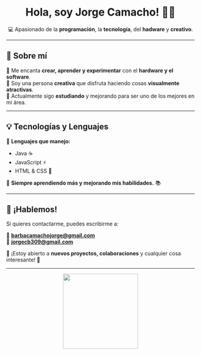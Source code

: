 <h1 align="center">Hola, soy Jorge Camacho! 👋🚀</h1>

<p align="center">
  💻 Apasionado de la <strong>programación</strong>, la <strong>tecnología</strong>, del <strong>hadware</strong>  y  <strong>creativo</strong>.
</p>

---

## 🚀 **Sobre mí**  
🔹 Me encanta **crear, aprender y experimentar** con el **hardware y el software**.  
🔹 Soy una persona **creativa** que disfruta haciendo cosas **visualmente atractivas**.  
🔹 Actualmente sigo **estudiando** y mejorando para ser uno de los mejores en mi área.  

---

## 💡 **Tecnologías y Lenguajes**  
🔹 **Lenguajes que manejo:**  
  - Java ☕  
  - JavaScript ⚡  
  - HTML & CSS 🎨  

🔹 **Siempre aprendiendo más y mejorando mis habilidades.** 📚  

---

## 📩 **¡Hablemos!**  
Si quieres contactarme, puedes escribirme a:  

📧 **barbacamachojorge@gmail.com**  
📧 **jorgecb309@gmail.com**  

📌 ¡Estoy abierto a **nuevos proyectos, colaboraciones** y cualquier cosa interesante! 🚀  

---

<p align="center">
  <img src="https://media.giphy.com/media/Y4bzv6DYbYzy8jDnoW/giphy.gif" width="200">
</p>
